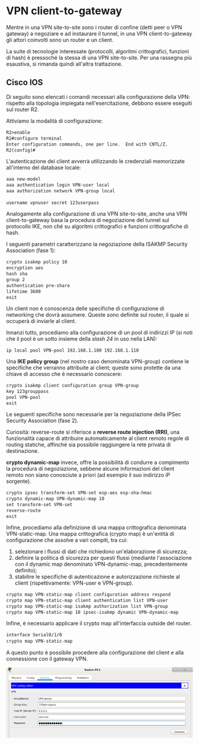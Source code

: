 # VPN client-to-gateway

Mentre in una VPN site-to-site sono i router di confine (detti peer o VPN gateway) a negoziare e ad instaurare il tunnel, in una VPN client-to-gateway gli attori coinvolti sono un router e un client.

La suite di tecnologie interessate (protocolli, algoritmi crittografici, funzioni di hash) è pressoché la stessa di una VPN site-to-site. Per una rassegna più esaustiva, si rimanda quindi all'altra trattazione.

## Cisco IOS

Di seguito sono elencati i comandi necessari alla configurazione della VPN: rispetto alla topologia impiegata nell'esercitazione, debbono essere eseguiti sul router R2.

Attiviamo la modalità di configurazione:

```cisco
R2>enable
R2#configure terminal
Enter configuration commands, one per line.  End with CNTL/Z.
R2(config)#
```

L'autenticazione dei client avverrà utilizzando le credenziali memorizzate all'interno del database locale:

```cisco
aaa new-model
aaa authentication login VPN-user local
aaa authorization network VPN-group local

username vpnuser secret 123userpass
```

Analogamente alla configurazione di una VPN site-to-site, anche una VPN client-to-gateway basa la procedura di negoziazione del tunnel sul protocollo IKE, non ché su algoritmi crittografici e funzioni crittografiche di hash.

I seguenti parametri caratterizzano la negoziazione della ISAKMP Security Association (fase 1):

```cisco
crypto isakmp policy 10
encryption aes
hash sha
group 2
authentication pre-share
lifetime 3600
exit
```

Un client non è conoscenza delle specifiche di configurazione di networking che dovrà assumere. Queste sono definite sul router, il quale si occuperà di inviarle al client.

Innanzi tutto, procediamo alla configurazione di un pool di indirizzi IP (si noti che il pool è un sotto insieme della *slash 24* in uso nella LAN):

```cisco
ip local pool VPN-pool 192.168.1.100 192.168.1.110
```

Una **IKE policy group** (nel nostro caso denominata VPN-group) contiene le specifiche che verranno attribuite ai client; queste sono protette da una chiave di accesso che è necessario conoscere:

```cisco
crypto isakmp client configuration group VPN-group
key 123grouppass
pool VPN-pool
exit
```

Le seguenti specifiche sono necessarie per la negoziazione della IPSec Security Association (fase 2). 

Curiosità: reverse-route si riferisce a **reverse route injection (RRI)**, una funzionalità capace di attribuire automaticamente al client remoto regole di routing statiche, affinché sia possibile raggiungere la rete privata di destinazione.

**crypto dynamic-map** invece, offre la possibilità di condurre a compimento la procedura di negoziazione, sebbene alcune informazioni del client remoto non siano conosciute a priori (ad esempio il suo indirizzo iP sorgente).

```cisco
crypto ipsec transform-set VPN-set esp-aes esp-sha-hmac 
crypto dynamic-map VPN-dynamic-map 10
set transform-set VPN-set
reverse-route
exit
```

Infine, procediamo alla definizione di una mappa crittografica denominata VPN-static-map. Una mappa crittografica (crypto map) è un'entità di configurazione che assolve a vari compiti, tra cui:

1. selezionare i flussi di dati che richiedono un'elaborazione di sicurezza;
2. definire la politica di sicurezza per questi flussi (mediante l'associazione con il dynamic map denominato VPN-dynamic-map, precedentemente definito);
3. stabilire le specifiche di autenticazione e autorizzazione richieste al client (rispettivamente: VPN-user e VPN-group).

```cisco
crypto map VPN-static-map client configuration address respond
crypto map VPN-static-map client authentication list VPN-user
crypto map VPN-static-map isakmp authorization list VPN-group
crypto map VPN-static-map 10 ipsec-isakmp dynamic VPN-dynamic-map
```

Infine, è necessario applicare il crypto map all'interfaccia outside del router.

```bash
interface Serial0/1/0
crypto map VPN-static-map 
```

A questo punto è possibile procedere alla configurazione del client e alla connessione con il gateway VPN.

![VPN client configuration](client_configuration.png)